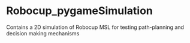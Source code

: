 # Robocup_pygameSimulation
Contains a 2D simulation of Robocup MSL for testing path-planning and decision making mechanisms
